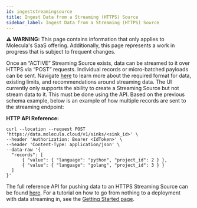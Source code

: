 ```yaml
---
id: ingeststreamingsource
title: Ingest Data from a Streaming (HTTPS) Source
sidebar_label: Ingest Data from a Streaming (HTTPS) Source
---
```


 **⚠ WARNING:** This page contains information that only applies to Molecula's SaaS offering. Additionally, this page represents a work in progress that is subject to frequent changes. 

Once an “ACTIVE” Streaming Source exists, data can be streamed to it over HTTPS via “POST” requests. Individual records or micro-batched payloads can be sent. Navigate [here](/data-ingestion/saas/streaming/streamingoverview) to learn more about the required format for data, existing limits, and recommendations around streaming data. The UI currently only supports the ability to create a Streaming Source but not stream data to it. This must be done using the API. Based on the previous schema example, below is an example of how multiple records are sent to the streaming endpoint:


**HTTP API Reference:**
```shell
curl --location --request POST 'https://data.molecula.cloud/v1/sinks/<sink_id>' \
--header 'Authorization: Bearer <IdToken>' \
--header 'Content-Type: application/json' \
--data-raw '{
  "records": [
      { "value": { "language": "python", "project_id": 2 } },
      { "value": { "language": "golang", "project_id": 3 } }
  ]
}'
```

The full reference API for pushing data to an HTTPS Streaming Source can be found [here](/reference/api/saas/controlplaneapi). For a tutorial on how to go from nothing to a deployment with data streaming in, see the [Getting Started page](/quick-start-guide/saas).
